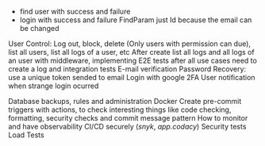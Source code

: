 - find user with success and failure
- login  with success and failure
FindParam just Id because the email can be changed

User Control: Log out, block, delete (Only users with permission can due), list all users, list all logs of a user, etc
After create list all logs and all logs of an user with middleware, implementing E2E tests after all use cases need to create a log and integration tests
E-mail verification
Password Recovery: use a unique token sended to email
Login with google
2FA
User notification when strange login ocurred

Database backups, rules and administration
Docker
Create pre-commit triggers with actions, to check interesting things like code checking, formatting, security checks and commit message pattern
How to monitor and have observability
CI/CD securely (_snyk_, _app.codacy_)
Security tests
Load Tests
